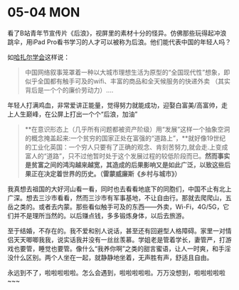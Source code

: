 # 05-04 MON



看了B站青年节宣传片《后浪》，视屏里的素材十分的怪异。仿佛那些玩得起冲浪跳伞，用iPad Pro看书学习的人才可以被称为后浪。他们能代表中国的年轻人吗？

如[哈扎尔学会](https://www.zhihu.com/people/e460573b88dd312b56c33b413f000bdd)这样说：

> 中国网络叙事笼罩着一种以大城市理想生活为原型的“全国现代性”想象，即似乎全国都有触手可及的wifi、丰富的商品和全天候服务的快递外卖 （其实背后是一个个的廉价劳动力）....

 年轻人打满鸡血，非常爱讲正能量，觉得努力就能成功，迎娶白富美/高富帅，走上人生巅峰，在公屏上打出一个个“后浪，加油”

> **在意识形态上（几乎所有问题都被资产阶级）用“发展”这样一个抽象空洞的概念掩盖起来:一个贫穷的国家正处在富强的“道路上”，**就好像19世纪的工业化英国：一个穷人只要有了正确的观念、肯刻苦努力,就会走.上变成富人的“道路”，只不过他暂时处于这个发展过程的较低阶段而已。**然而事实是贫富之间的鸿沟越来越宽，其造成的后果影响又是如此广泛，以致这些后果正在决定着世界的历史。（雷蒙威廉斯《乡村与城市》）**

我真想去祖国的大好河山看一看，同时也去看看地底下的同胞们，中国不止有北上广深。想去三沙市看看，然而三沙市有军事基地，不让自由行。那就去爬爬山，五岳之类的。或者去内蒙。那些看似触手可及的东西——外卖，Wi-Fi，4G/5G，它们并不是理所当然的。以后赚点钱，多多锻炼身体，以后去旅游。

  
至于结婚，不存在的。我不爱和别人说话，甚至还有回避型人格障碍。家里一对情侣天天唧唧我我，说实话我并没有一丝丝羡慕。学姐老是管着学长，妻管严，打游戏也要管，睡觉也要管。像什么“我养你啊”之类的甜言蜜语，让人一时爽，和手淫没什么区别。两个人坐在一起，就静静地坐着，无声胜有声，舒适且自由。

   
永远到不了，啦啦啦啦啦。怎么会遇到，啦啦啦啦啦。万万没想到，啦啦啦啦啦~~~

